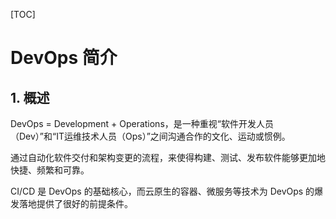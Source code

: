 [TOC]

# DevOps 简介

## 1. 概述

DevOps = Development + Operations，是一种重视“软件开发人员（Dev）”和“IT运维技术人员（Ops）”之间沟通合作的文化、运动或惯例。

通过自动化软件交付和架构变更的流程，来使得构建、测试、发布软件能够更加地快捷、频繁和可靠。

CI/CD 是 DevOps 的基础核心，而云原生的容器、微服务等技术为 DevOps 的爆发落地提供了很好的前提条件。



